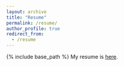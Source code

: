 ```yaml
---
layout: archive
title: "Resume"
permalink: /resume/
author_profile: true
redirect_from:
  - /resume
---
```


{% include base_path %}
My resume is [here](https://bennettaustin.github.io/files/Bennett_Austin_Resume_d.pdf).
